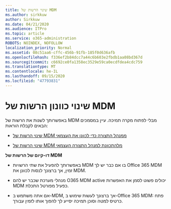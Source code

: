 ```yaml
---
title: שינוי הרשות של MDM
ms.author: sirkkuw
author: Sirkkuw
ms.date: 04/21/2020
ms.audience: ITPro
ms.topic: article
ms.service: o365-administration
ROBOTS: NOINDEX, NOFOLLOW
localization_priority: Normal
ms.assetid: 08c51aa6-cffc-456b-91fb-185f0d636afb
ms.openlocfilehash: f336ef2b84dcc7a44c6b603e2fbdb1aa08bd367d
ms.sourcegitcommit: c6692ce0fa1358ec3529e59ca0ecdfdea4cdc759
ms.translationtype: MT
ms.contentlocale: he-IL
ms.lasthandoff: 09/15/2020
ms.locfileid: "47793831"
---
```

# <a name="change-intune-mdm-authority"></a>שינוי כוונון הרשות של MDM

באפשרותך לשנות את הרשות של MDM מבלי לפתוח מקרה תמיכה. עיין במסמכים הבאים לקבלת הוראות:
  
- [שינוי הרשות של MDM ממנהל התצורה כדי לכוונן את העצמאי](https://docs.microsoft.com/configmgr/mdm/deploy-use/migrate-change-mdm-authority)
    
- [שינוי הרשות של MDM מלהתכוונת למנהל התצורה העצמאי](https://docs.microsoft.com/configmgr/mdm/deploy-use/change-mdm-authority)
    
 **דו-קיום של הרשות של MDM**
  
- באפשרותך להפעיל את שתי הרשויות MDM בו אם כבר יש לך Office 365 MDM זמין, אך ברצונך לנסות לכוונן את MDM.
    
- מנהלי מערכת שכבר יש להם O365 MDM active יכולים פשוט לסמן את האפשרות MDM כפעיל מפורטל התכלת.
    
- אם אתה משתמש ב-MDM, אך ברצונך לעשות שימוש ב-Office 365 MDM: פתח כרטיס למטה וסוכן תמיכה יסייע לך להפוך אותו לזמין עבורך.
    

